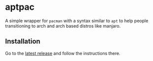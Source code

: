 # aptpac

A simple wrapper for `pacman` with a syntax similar to `apt` to help people transitioning to arch and arch based distros like manjaro.

## Installation
Go to the <a href="https://github.com/Itai-Nelken/aptpac/releases/latest" target="_blank">latest release</a> and follow the instructions there.
